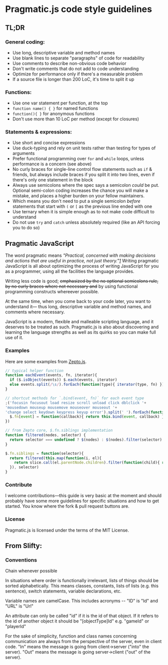 # Pragmatic.js code style guidelines

## TL;DR

### General coding:
* Use long, descriptive variable and method names
* Use blank lines to separate "paragraphs" of code for readability
* Use comments to describe non-obvious code behavior
* Don't write comments that do not add to code understanding
* Optimize for performance only if there's a measurable problem
* If a source file is longer than 200 LoC, it's time to split it up

### Functions:
* Use one var statement per function, at the top
* `function name() { }` for named functions
* `function(){ }` for anonymous functions
* Don't use more than 10 LoC per method (except for closures)

### Statements & expressions:
* Use short and concise expressions
* Use duck-typing and rely on unit tests rather than testing for types of arguments
* Prefer functional programming over `for` and `while` loops, unless performance is a concern (see above)
* No curly braces for single-line control flow statements such as `if` & friends, but always include braces if you split it into two lines, even if there's only one statement in the block
* Always use semicolons where the spec says a semicolon *could* be put. Optional 
semi-colon coding increases the chance you will make a mistake, and places a higher burden on your fellow maintainers.
* Which means you don't need to put a single semicolon _before_ statements that start with `(` or `[` as the previous line ended with one
* Use ternary when it is simple enough as to not make code difficult to understand
* Do not use `try` and `catch` unless absolutely required (like an API forcing you to do so)

## Pragmatic JavaScript

The word pragmatic means _"Practical, concerned with making decisions 
and actions that are useful in practice, not just theory."[1]_ Writing pragmatic
JavaScript is all about optimizing the process of writing JavaScript for you 
as a programmer, using all the facilities the language provides. 

Writing less code is good; ~~emphasized by the no optional semicolons rule, by 
no curly braces where not necessary and~~ by using functional programming constructs
whereever possible.

At the same time, when you come back to your code later, you want to understand it—
thus long, descriptive variable and method names, and comments where necessary.

JavaScript is a modern, flexible and malleable scripting language, and it deserves
to be treated as such. Pragmatic.js is also about discovering and learning the language
strengths as well as its quirks so you can make full use of it.

### Examples

Here are some examples from [Zepto.js][zepto].

```javascript
// typical helper function
function eachEvent(events, fn, iterator){
  if ($.isObject(events)) $.each(events, iterator)
  else events.split(/\s/).forEach(function(type){ iterator(type, fn) })
}

// shortcut methods for `.bind(event, fn)` for each event type
;('focusin focusout load resize scroll unload click dblclick '+
'mousedown mouseup mousemove mouseover mouseout '+
'change select keydown keypress keyup error').split(' ').forEach(function(event) {
  $.fn[event] = function(callback){ return this.bind(event, callback) }
})

// from Zepto core, $.fn.siblings implementation
function filtered(nodes, selector) {
  return selector === undefined ? $(nodes) : $(nodes).filter(selector)
}

$.fn.siblings = function(selector){
  return filtered(this.map(function(i, el){
    return slice.call(el.parentNode.children).filter(function(child){ return child!==el })
  }), selector)
}
```

### Contribute

I welcome contributions—this guide is very basic at the moment and should probably have some more
guidelines for specific situations and how to get started. You know where the fork & pull request
buttons are.

### License

Pragmatic.js is licensed under the terms of the MIT License.

  [1]: http://en.wiktionary.org/wiki/pragmatic
  [optional]: http://mislav.uniqpath.com/2010/05/semicolons/
  [zepto]: http://zeptojs.com/


From Slifty:
------------

### Conventions
Chain whenever possible

In situations where order is functionally irrelevant, lists of things should be sorted alphabetically. This means classes, constants, lists of lists (e.g. this sentence), switch statements, variable declarations, etc.

Variable names are camelCase. This includes acronyms -- "ID" is "Id" and "URL" is "Url"

An attribute can only be called "id" if it is the id of that object. If it refers to the id of another object it should be "[objectType]Id" e.g. "gameId" or "playerId"

For the sake of simplicity, function and class names concerning communication are always from the perspective of the server, even in client code. "In" means the message is going from client->server ("into" the server). "Out" means the message is going server->client ("out" of the server).